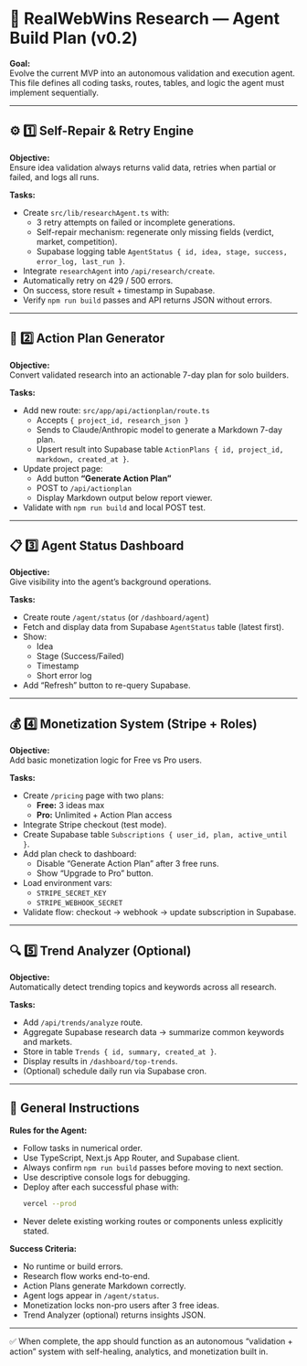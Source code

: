 # 🧠 RealWebWins Research — Agent Build Plan (v0.2)

**Goal:**  
Evolve the current MVP into an autonomous validation and execution agent.  
This file defines all coding tasks, routes, tables, and logic the agent must implement sequentially.

---

## ⚙️ 1️⃣ Self-Repair & Retry Engine

**Objective:**  
Ensure idea validation always returns valid data, retries when partial or failed, and logs all runs.

**Tasks:**
- Create `src/lib/researchAgent.ts` with:
  - 3 retry attempts on failed or incomplete generations.
  - Self-repair mechanism: regenerate only missing fields (verdict, market, competition).
  - Supabase logging table `AgentStatus { id, idea, stage, success, error_log, last_run }`.
- Integrate `researchAgent` into `/api/research/create`.
- Automatically retry on 429 / 500 errors.
- On success, store result + timestamp in Supabase.
- Verify `npm run build` passes and API returns JSON without errors.

---

## 🧩 2️⃣ Action Plan Generator

**Objective:**  
Convert validated research into an actionable 7-day plan for solo builders.

**Tasks:**
- Add new route: `src/app/api/actionplan/route.ts`
  - Accepts `{ project_id, research_json }`
  - Sends to Claude/Anthropic model to generate a Markdown 7-day plan.
  - Upsert result into Supabase table `ActionPlans { id, project_id, markdown, created_at }`.
- Update project page:
  - Add button **“Generate Action Plan”**
  - POST to `/api/actionplan`
  - Display Markdown output below report viewer.
- Validate with `npm run build` and local POST test.

---

## 📋 3️⃣ Agent Status Dashboard

**Objective:**  
Give visibility into the agent’s background operations.

**Tasks:**
- Create route `/agent/status` (or `/dashboard/agent`)  
- Fetch and display data from Supabase `AgentStatus` table (latest first).
- Show:
  - Idea
  - Stage (Success/Failed)
  - Timestamp
  - Short error log
- Add “Refresh” button to re-query Supabase.

---

## 💰 4️⃣ Monetization System (Stripe + Roles)

**Objective:**  
Add basic monetization logic for Free vs Pro users.

**Tasks:**
- Create `/pricing` page with two plans:
  - **Free:** 3 ideas max
  - **Pro:** Unlimited + Action Plan access
- Integrate Stripe checkout (test mode).
- Create Supabase table `Subscriptions { user_id, plan, active_until }`.
- Add plan check to dashboard:
  - Disable “Generate Action Plan” after 3 free runs.
  - Show “Upgrade to Pro” button.
- Load environment vars:
  - `STRIPE_SECRET_KEY`
  - `STRIPE_WEBHOOK_SECRET`
- Validate flow: checkout → webhook → update subscription in Supabase.

---

## 🔍 5️⃣ Trend Analyzer (Optional)

**Objective:**  
Automatically detect trending topics and keywords across all research.

**Tasks:**
- Add `/api/trends/analyze` route.
- Aggregate Supabase research data → summarize common keywords and markets.
- Store in table `Trends { id, summary, created_at }`.
- Display results in `/dashboard/top-trends`.
- (Optional) schedule daily run via Supabase cron.

---

## 🧠 General Instructions

**Rules for the Agent:**
- Follow tasks in numerical order.
- Use TypeScript, Next.js App Router, and Supabase client.
- Always confirm `npm run build` passes before moving to next section.
- Use descriptive console logs for debugging.
- Deploy after each successful phase with:
  ```bash
  vercel --prod
  ```
- Never delete existing working routes or components unless explicitly stated.

**Success Criteria:**
- No runtime or build errors.
- Research flow works end-to-end.
- Action Plans generate Markdown correctly.
- Agent logs appear in `/agent/status`.
- Monetization locks non-pro users after 3 free ideas.
- Trend Analyzer (optional) returns insights JSON.

---

✅ When complete, the app should function as an autonomous “validation + action” system with self-healing, analytics, and monetization built in.
